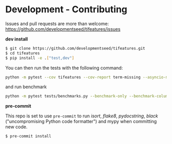 # Development - Contributing

Issues and pull requests are more than welcome: https://github.com/developmentseed/tifeatures/issues

**dev install**

```bash
$ git clone https://github.com/developmentseed/tifeatures.git
$ cd tifeatures
$ pip install -e .["test,dev"]
```

You can then run the tests with the following command:

```sh
python -m pytest --cov tifeatures --cov-report term-missing --asyncio-mode=strict
```

and run benchmark

```sh
python -m pytest tests/benchmarks.py --benchmark-only --benchmark-columns 'min, max, mean, median' --asyncio-mode=strict
```

**pre-commit**

This repo is set to use `pre-commit` to run *isort*, *flake8*, *pydocstring*, *black* ("uncompromising Python code formatter") and mypy when committing new code.

```bash
$ pre-commit install
```
